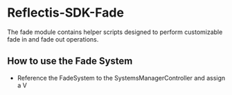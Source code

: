 # Reflectis-SDK-Fade

The fade module contains helper scripts designed to perform customizable fade in and fade out operations.

## How to use the Fade System

- Reference the FadeSystem to the SystemsManagerController and assign a V
